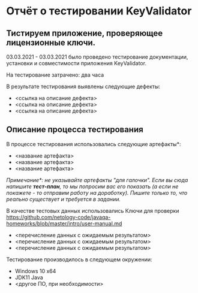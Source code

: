 # Отчёт о тестировании KeyValidator

## Тистируем приложение, проверяющее лицензионные ключи.

03.03.2021 - 03.03.2021 было проведено тестирование документации, установки и совместимости приложения KeyValidator.

На тестирование затрачено: два часа


В результате тестирования выявлены следующие дефекты:
* <ссылка на описание дефекта>
* <ссылка на описание дефекта>
* <ссылка на описание дефекта>

## Описание процесса тестирования

В процессе тестирования использовались следующие артефакты*:
* <название артефакта>
* <название артефакта>
* <название артефакта>

*Примечание\*: не указывайте артефакты "для галочки". Если вы сюда напишите **тест-план**, то мы попросим вас его показать (а если не покажете - то отправим работу на доработку). Пишите только то, что реально существует и требуется в задании.*

В качестве тестовых данных использовались Ключи для проверки  https://github.com/netology-code/javaqa-homeworks/blob/master/intro/user-manual.md
* <перечисление данных с ожидаемым результатом>
* <перечисление данных с ожидаемым результатом>
* <перечисление данных с ожидаемым результатом>

Тестирование производилось в следующем окружении:
* Windows 10 x64
* JDK11  Java
* <другое ПО, при необходимости>